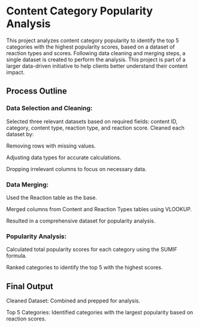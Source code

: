 # Content Category Popularity Analysis

This project analyzes content category popularity to identify the top 5 categories with the highest popularity scores, based on a dataset of reaction types and scores. 
Following data cleaning and merging steps, a single dataset is created to perform the analysis. 
This project is part of a larger data-driven initiative to help clients better understand their content impact.

## Process Outline
### Data Selection and Cleaning:

Selected three relevant datasets based on required fields: content ID, category, content type, reaction type, and reaction score.
Cleaned each dataset by:  

Removing rows with missing values.  

Adjusting data types for accurate calculations.  

Dropping irrelevant columns to focus on necessary data.  

### Data Merging:

Used the Reaction table as the base.  

Merged columns from Content and Reaction Types tables using VLOOKUP.  

Resulted in a comprehensive dataset for popularity analysis.  

### Popularity Analysis:

Calculated total popularity scores for each category using the SUMIF formula.  

Ranked categories to identify the top 5 with the highest scores.  

## Final Output
Cleaned Dataset: Combined and prepped for analysis.  

Top 5 Categories: Identified categories with the largest popularity based on reaction scores.  
